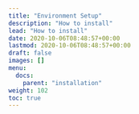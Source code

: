 ```yaml
---
title: "Environment Setup"
description: "How to install"
lead: "How to install"
date: 2020-10-06T08:48:57+00:00
lastmod: 2020-10-06T08:48:57+00:00
draft: false
images: []
menu:
  docs:
    parent: "installation"
weight: 102
toc: true
---
```


